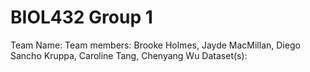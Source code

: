 # BIOL432 Group 1
Team Name: 
Team members: Brooke Holmes, Jayde MacMillan, Diego Sancho Kruppa, Caroline Tang, Chenyang Wu
Dataset(s):
